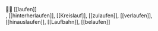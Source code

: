 🏃‍♂️ [[laufen]]  
, [[hinterherlaufen]], [[Kreislauf]], [[zulaufen]], [[verlaufen]], [[hinauslaufen]], [[Laufbahn]], [[belaufen]]